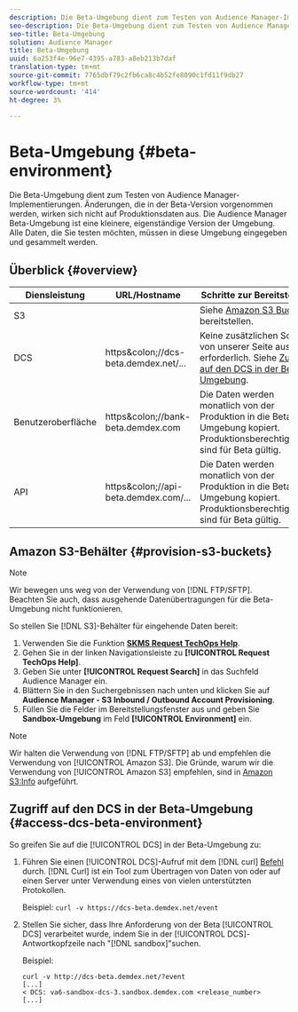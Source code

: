 ```yaml
---
description: Die Beta-Umgebung dient zum Testen von Audience Manager-Implementierungen. Änderungen, die in der Beta-Version vorgenommen werden, wirken sich nicht auf Produktionsdaten aus. Die Audience Manager Beta-Umgebung ist eine kleinere, eigenständige Version der Umgebung. Alle Daten, die Sie testen möchten, müssen in diese Umgebung eingegeben und gesammelt werden.
seo-description: Die Beta-Umgebung dient zum Testen von Audience Manager-Implementierungen. Änderungen, die in der Beta-Version vorgenommen werden, wirken sich nicht auf Produktionsdaten aus. Die Audience Manager Beta-Umgebung ist eine kleinere, eigenständige Version der Umgebung. Alle Daten, die Sie testen möchten, müssen in diese Umgebung eingegeben und gesammelt werden.
seo-title: Beta-Umgebung
solution: Audience Manager
title: Beta-Umgebung
uuid: 6a253f4e-96e7-4395-a783-a8eb213b7daf
translation-type: tm+mt
source-git-commit: 7765dbf79c2fb6ca8c4b52fe8090c1fd11f9db27
workflow-type: tm+mt
source-wordcount: '414'
ht-degree: 3%

---
```



# Beta-Umgebung {#beta-environment}

Die Beta-Umgebung dient zum Testen von Audience Manager-Implementierungen. Änderungen, die in der Beta-Version vorgenommen werden, wirken sich nicht auf Produktionsdaten aus. Die Audience Manager Beta-Umgebung ist eine kleinere, eigenständige Version der Umgebung. Alle Daten, die Sie testen möchten, müssen in diese Umgebung eingegeben und gesammelt werden.

## Überblick {#overview}

<!-- beta_environment_admin.xml -->

| Diensleistung | URL/Hostname | Schritte zur Bereitstellung |
|--- |--- |--- |
| S3 |  | Siehe [Amazon S3 Buckets](admin-beta-environment.md#provision-s3-buckets) bereitstellen. |
| DCS | https&amp;colon;//dcs-beta.demdex.net/... | Keine zusätzlichen Schritte von unserer Seite aus erforderlich. Siehe [Zugriff auf den DCS in der Beta-Umgebung](admin-beta-environment.md#access-dcs-beta-environment). |
| Benutzeroberfläche | https&amp;colon;//bank-beta.demdex.com | Die Daten werden monatlich von der Produktion in die Beta-Umgebung kopiert. Produktionsberechtigungen sind für Beta gültig. |
| API | https&amp;colon;//api-beta.demdex.com/... | Die Daten werden monatlich von der Produktion in die Beta-Umgebung kopiert. Produktionsberechtigungen sind für Beta gültig. |

## Amazon S3-Behälter {#provision-s3-buckets}

>[!NOTE]
>
>Wir bewegen uns weg von der Verwendung von [!DNL FTP/SFTP]. Beachten Sie auch, dass ausgehende Datenübertragungen für die Beta-Umgebung nicht funktionieren.

So stellen Sie [!DNL S3]-Behälter für eingehende Daten bereit:

1. Verwenden Sie die Funktion [**SKMS Request TechOps Help**](https://skms.adobe.com/).
1. Gehen Sie in der linken Navigationsleiste zu **[!UICONTROL Request TechOps Help]**.
1. Geben Sie unter **[!UICONTROL Request Search]** in das Suchfeld Audience Manager ein.
1. Blättern Sie in den Suchergebnissen nach unten und klicken Sie auf **Audience Manager - S3 Inbound / Outbound Account Provisioning**.
1. Füllen Sie die Felder im Bereitstellungsfenster aus und geben Sie **Sandbox-Umgebung** im Feld **[!UICONTROL Environment]** ein.

>[!NOTE]
>
>Wir halten die Verwendung von [!DNL FTP/SFTP] ab und empfehlen die Verwendung von [!UICONTROL Amazon S3]. Die Gründe, warum wir die Verwendung von [!UICONTROL Amazon S3] empfehlen, sind in [Amazon S3:Info](https://docs.adobe.com/content/help/en/audience-manager/user-guide/reference/amazon-s3.html) aufgeführt.

## Zugriff auf den DCS in der Beta-Umgebung {#access-dcs-beta-environment}

So greifen Sie auf die [!UICONTROL DCS] in der Beta-Umgebung zu:

1. Führen Sie einen [!UICONTROL DCS]-Aufruf mit dem [!DNL curl] [Befehl](https://curl.haxx.se/docs/manpage.html) durch. [!DNL Curl] ist ein Tool zum Übertragen von Daten von oder auf einen Server unter Verwendung eines von vielen unterstützten Protokollen.

   Beispiel: `curl -v https://dcs-beta.demdex.net/event`

1. Stellen Sie sicher, dass Ihre Anforderung von der Beta [!UICONTROL DCS] verarbeitet wurde, indem Sie in der [!UICONTROL DCS]-Antwortkopfzeile nach &quot;[!DNL sandbox]&quot;suchen.

   Beispiel:

   ```
   curl -v http://dcs-beta.demdex.net/?event
   [...]
   < DCS: va6-sandbox-dcs-3.sandbox.demdex.com <release_number>
   [...]
   ```

<!--
1. Determine the load balancer's endpoint IP addresses.

   Run the `dig` [command](https://en.wikipedia.org/wiki/Dig_(command)) to determine the IP address of the nearest load balancer. The `dig` command queries the Domain Name System and returns the name and IP addresses of the Audience Manager [!UICONTROL Data Collection Servers (DCS)].

   ```
   dig dcs-beta.demdex.net
   ...
   dcs-sandbox-1754093861.us-east-1.elb.amazonaws.com. 60 IN A 52.87.15.51
   dcs-sandbox-1754093861.us-east-1.elb.amazonaws.com. 60 IN A 50.16.150.8
   dcs-sandbox-1754093861.us-east-1.elb.amazonaws.com. 60 IN A 52.2.228.100
   ```

1. Using one of the addresses in the above table, add a static DNS entry in the [!DNL `/etc/hosts`] file.

   On Windows, modify [!DNL `c:\WINDOWS\system32\drivers\etc\hosts`].

   For example:

[!DNL `52.87.15.51 samplepartner.demdex.net`]

   >[!NOTE]
   >
   >The addresses change occasionally, so you must keep your [!DNL /etc/hosts] file up to date.

   Additionally, if you need to set up ID synchronization, you must add a similar entry for [!DNL dpm.demdex.net.]

[!DNL `52.87.15.51 dpm.demdex.net`] [!DNL]. 

1. Make a [!UICONTROL DCS] call, using the `curl` [command](https://curl.haxx.se/docs/manpage.html). Curl is a tool to transfer data from or to a server, using one of many supported protocols.

   For example:

[!DNL `https://<domain>/event?product=camera`] 

1. Verify that your request was served by the beta [!UICONTROL DCS] by looking for "sandbox" in the [!UICONTROL DCS] response header.

   For example:

   ```
   curl -v https://dcs-beta.demdex.net/?event
   [...]
   < DCS: va6-sandbox-dcs-3.sandbox.demdex.com <release_number>
   [...]
   ```
-->